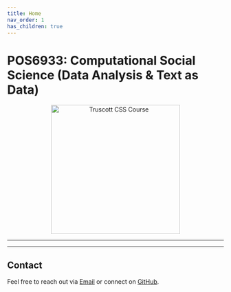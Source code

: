 ```yaml
---
title: Home
nav_order: 1
has_children: true
---
```


# POS6933: Computational Social Science (Data Analysis & Text as Data)

<div style="text-align: center;">
  <img src="{{ site.baseurl }}/assets/images/CSS_POLS_UF_Logo.png" alt="Truscott CSS Course" width="300"/>
</div>

---

---

## Contact

Feel free to reach out via [Email](jaketruscott@ufl.edu) or connect on [GitHub](https://jaketruscott.github.io/). 
